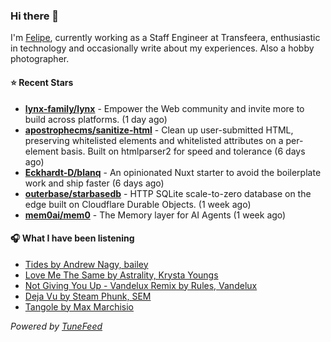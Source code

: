 ### Hi there 👋

I'm [Felipe](https://felipevm.com), currently working as a Staff Engineer at Transfeera, enthusiastic in technology and occasionally write about my experiences. Also a hobby photographer.

#### ⭐ Recent Stars
- **[lynx-family/lynx](https://github.com/lynx-family/lynx)** - Empower the Web community and invite more to build across platforms. (1 day ago)
- **[apostrophecms/sanitize-html](https://github.com/apostrophecms/sanitize-html)** - Clean up user-submitted HTML, preserving whitelisted elements and whitelisted attributes on a per-element basis. Built on htmlparser2 for speed and tolerance (6 days ago)
- **[Eckhardt-D/blanq](https://github.com/Eckhardt-D/blanq)** - An opinionated Nuxt starter to avoid the boilerplate work and ship faster (6 days ago)
- **[outerbase/starbasedb](https://github.com/outerbase/starbasedb)** - HTTP SQLite scale-to-zero database on the edge built on Cloudflare Durable Objects. (1 week ago)
- **[mem0ai/mem0](https://github.com/mem0ai/mem0)** - The Memory layer for AI Agents (1 week ago)

#### 🎧 What I have been listening
- [Tides by Andrew Nagy, bailey](https://open.spotify.com/track/4gDJRkaclDdMlwE9tlX9RG)
- [Love Me The Same by Astrality, Krysta Youngs](https://open.spotify.com/track/4RDgkhNm5TJKW2Qe24OOYW)
- [Not Giving You Up - Vandelux Remix by Rules, Vandelux](https://open.spotify.com/track/1MQ2Wj7spgwcnj1QPkTAvh)
- [Deja Vu by Steam Phunk, SEM](https://open.spotify.com/track/2rYmLVCRao7S4l3NQ5rPRT)
- [Tangole by Max Marchisio](https://open.spotify.com/track/1CiS161mZAEMqpiZcctIxU)

_Powered by [TuneFeed](https://tunefeed.app?ref=github.com)_
